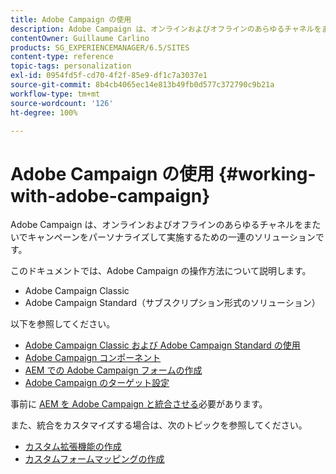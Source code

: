```yaml
---
title: Adobe Campaign の使用
description: Adobe Campaign は、オンラインおよびオフラインのあらゆるチャネルをまたいでキャンペーンをパーソナライズして実施するための一連のソリューションです。
contentOwner: Guillaume Carlino
products: SG_EXPERIENCEMANAGER/6.5/SITES
content-type: reference
topic-tags: personalization
exl-id: 0954fd5f-cd70-4f2f-85e9-df1c7a3037e1
source-git-commit: 8b4cb4065ec14e813b49fb0d577c372790c9b21a
workflow-type: tm+mt
source-wordcount: '126'
ht-degree: 100%

---
```


# Adobe Campaign の使用 {#working-with-adobe-campaign}

Adobe Campaign は、オンラインおよびオフラインのあらゆるチャネルをまたいでキャンペーンをパーソナライズして実施するための一連のソリューションです。

このドキュメントでは、Adobe Campaign の操作方法について説明します。

* Adobe Campaign Classic
* Adobe Campaign Standard（サブスクリプション形式のソリューション）

以下を参照してください。

* [Adobe Campaign Classic および Adobe Campaign Standard の使用](/help/sites-authoring/campaign.md)
* [Adobe Campaign コンポーネント](/help/sites-authoring/adobe-campaign-components.md)
* [AEM での Adobe Campaign フォームの作成 ](/help/sites-authoring/adobe-campaign-forms.md)
* [Adobe Campaign のターゲット設定 ](/help/sites-authoring/target-adobe-campaign.md)

事前に [AEM を Adobe Campaign と統合させる](/help/sites-administering/campaign.md)必要があります。

また、統合をカスタマイズする場合は、次のトピックを参照してください。

* [カスタム拡張機能の作成](/help/sites-developing/extending-campaign-extensions.md)
* [カスタムフォームマッピングの作成](/help/sites-developing/extending-campaign-form-mapping.md)
